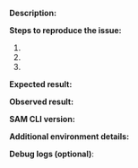 <!--

Before reporting a new issue, make sure we don't have any duplicates already open or closed by
searching the issues list. If there is a duplicate, re-open or add a comment to the
existing issue instead of creating a new one. If you are reporting a bug,
make sure to include relevant information asked below to help with debugging.

# Need general help?

GitHub issues are for bug reports and feature requests. If you have general support
questions, the following resources are a good place to start:

- Slack channel (#samdev): https://awssamopensource.splashthat.com/
- Post a question on Stack Overflow with the tag `aws-sam-local`

-->

**Description:**

<!-- Briefly describe the problem you are facing -->

**Steps to reproduce the issue:**

1.
2.
3.

**Expected result:**

**Observed result:**

**SAM CLI version:**

<!-- Use `sam --version` to see which version you're using -->

**Additional environment details:**

<!-- For example, Windows, Mac, or Amazon Linux -->

**Debug logs (optional)**:

<!-- Add the `--debug` flag to the command you're running to output logs -->
